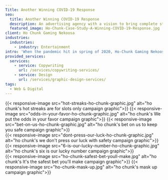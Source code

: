 ```yaml
---
Title: Another Winning COVID-19 Response
seo:
  title: Another Winning COVID-19 Response
  description: An advertising agency with a vision to bring complete strategic development and creative execution capabilities into one roll-up-your-sleeves, hard-working kind of ad agency.
  featured_image: Ho-Chunk-Case-Study-A-Winning-COVID-19-Response.jpg
client: Ho Chunk Gaming Nekoosa
industries:
  industries:
    - industry: Entertainment
intro: 'When the pandemic hit in spring of 2020, Ho-Chunk Gaming Nekoosa needed to communicate their reopening plan after a temporary closure. With a goal to announce that the casino was now open for gaming, but with a number of safety precautions in place, they needed a quick-turn, multi-faceted creative campaign. Billboards and exterior signage encouraged casino patrons to return, while assuring their safety with details of new guidelines. In the casino, playful and informational floor graphics, posters and digital signage reinforced that fun and games can co-exist with a pandemic when you "play it safe."'
provided_services:
  services:
    - service: Copywriting
      url: /services/copywriting-services/
    - service: Design
      url: /services/graphic-design-services/
tags:
  - Web & Digital
---
```


<div class="flex-grid">
{{< responsive-image src="hot-streaks-ho-chunk-graphic.jpg" alt="ho chunk's hot streaks are for slots only campaign graphic">}}
{{< responsive-image src="odds-in-your-favor-ho-chunk-graphic.jpg" alt="ho chunk's We put the odds in your favor campaign graphic">}}
{{< responsive-image src="bet-on-us-ho-chunk-graphic.jpg" alt="ho chunk's bet on us to keep you safe campaign graphic">}}
</div>

<div class="flex-grid">
{{< responsive-image src="dont-press-our-luck-ho-chunk-graphic.jpg" alt="ho chunk's we don't press our luck with safety campaign graphic">}}
{{< responsive-image src="6-is-our-lucky-number-ho-chunk-graphic.jpg" alt="ho chunk's six is our lucky number campaign graphic">}}
</div>

<div class="flex-grid">
{{< responsive-image src="ho-chunk-safest-bet-youll-make.jpg" alt="ho chunk's It's the safest bet you'll make campaign graphic">}}
{{< responsive-image src="ho-chunk-mask-up.jpg" alt="ho chunk's mask up campaign graphic">}}
</div>
